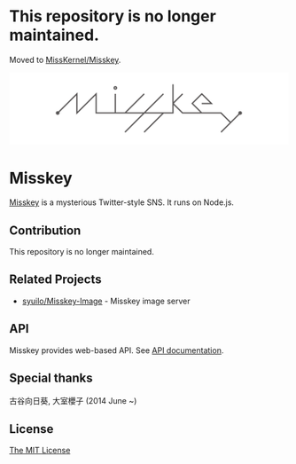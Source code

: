 # **This repository is no longer maintained.**
Moved to [MissKernel/Misskey](https://github.com/MissKernel/Misskey).

![](misskey-logo.png)

# Misskey
[Misskey](https://misskey.xyz/) is a mysterious Twitter-style SNS.
It runs on Node.js.

## Contribution
This repository is no longer maintained.

## Related Projects
* [syuilo/Misskey-Image](https://github.com/syuilo/Misskey-Image) - Misskey image server

## API
Misskey provides web-based API.
See [API documentation](doc/api.md).

## Special thanks
古谷向日葵, 大室櫻子 (2014 June ~)

## License
[The MIT License](LICENSE)
